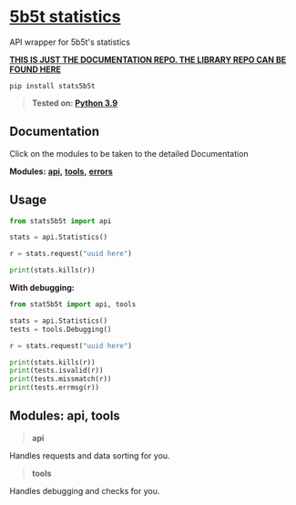 
# [5b5t statistics](https://github.com/ScobraScope/stats5b5t)
API wrapper for 5b5t's statistics

[**THIS IS JUST THE DOCUMENTATION REPO. THE LIBRARY REPO CAN BE FOUND HERE**](https://github.com/ScobraScope/stats5b5t)

```pip install stats5b5t```

> **Tested on: [Python 3.9](https://www.python.org/downloads/release/python-390)**

## Documentation
Click on the modules to be taken to the detailed Documentation

**Modules:**
    [**api,**](https://github.com/ScobraScope/stats5b5t-documentaition/blob/main/doc/api.md)
    [**tools,**](https://github.com/ScobraScope/stats5b5t-documentaition/blob/main/doc/tools.md)
    [**errors**](https://github.com/ScobraScope/stats5b5t-documentaition/blob/main/doc/errors.md)
## Usage
```py
from stats5b5t import api

stats = api.Statistics()

r = stats.request("uuid here")

print(stats.kills(r))
```

**With debugging:**

```py
from stat5b5t import api, tools

stats = api.Statistics()
tests = tools.Debugging()

r = stats.request("uuid here")

print(stats.kills(r))
print(tests.isvalid(r))
print(tests.missmatch(r))
print(tests.errmsg(r))
```

## Modules: api, tools

> **api**

Handles requests and data sorting for you.

> **tools**

Handles debugging and checks for you.


